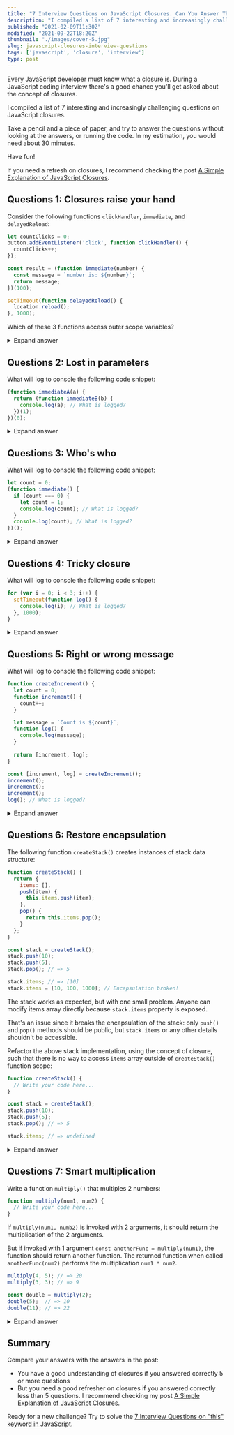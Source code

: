 ```yaml
---
title: "7 Interview Questions on JavaScript Closures. Can You Answer Them?"
description: "I compiled a list of 7 interesting and increasingly challenging questions on JavaScript closures. Can you answer them?"
published: "2021-02-09T11:30Z"
modified: "2021-09-22T18:20Z"
thumbnail: "./images/cover-5.jpg"
slug: javascript-closures-interview-questions
tags: ['javascript', 'closure', 'interview']
type: post
---
```


Every JavaScript developer must know what a closure is. During a JavaScript coding interview there's a good chance you'll get asked about the concept of closures.  

I compiled a list of 7 interesting and increasingly challenging questions on JavaScript closures. 

Take a pencil and a piece of paper, and try to answer the questions without looking at the answers, or running the code. In my estimation, you would need about 30 minutes.  

Have fun!

If you need a refresh on closures, I recommend checking the post [A Simple Explanation of JavaScript Closures](/javascript-closure/).  

<Affiliate type="traversyJavaScript" />

<TableOfContents />

## Questions 1: Closures raise your hand

Consider the following functions `clickHandler`, `immediate`, and `delayedReload`:

```javascript
let countClicks = 0;
button.addEventListener('click', function clickHandler() {
  countClicks++;
});
```

```javascript
const result = (function immediate(number) {
  const message = `number is: ${number}`;
  return message;
})(100);
```

```javascript
setTimeout(function delayedReload() {
  location.reload();
}, 1000);
```

Which of these 3 functions access outer scope variables?

<details>
  <summary>Expand answer</summary>

1) `clickHandler` *accesses* the variable `countClicks` from the outer scope.  
2) `immediate` *doesn't access* any variables from the outer scope. 
3) `delayedReload` *accesses* the global variable `location` from the global scope (aka the outermost scope).   

</details>

## Questions 2: Lost in parameters

What will log to console the following code snippet:

```javascript
(function immediateA(a) {
  return (function immediateB(b) {
    console.log(a); // What is logged?
  })(1);
})(0);
```

<details>
  <summary>Expand answer</summary>

`0` is logged to the console. [Open the demo.](https://jsitor.com/_r8I1Do6L)  

`immediateA` is called with the argument `0`, thus `a` parameter is `0`.  

`immediateB` function, being nested into `immediateA` function, is a closure that captures `a` variable from the outer `immediateA` scope, where `a` is `0`. Thus `console.log(a)` logs `0`.  

</details>

## Questions 3: Who's who

What will log to console the following code snippet:

```javascript
let count = 0;
(function immediate() {
  if (count === 0) {
    let count = 1;
    console.log(count); // What is logged?
  }
  console.log(count); // What is logged?
})();
```

<details>
  <summary>Expand answer</summary>

`1` and `0` is logged to the console. [Open the demo.](https://jsitor.com/3c9T0QMAG)

The first statement `let count = 0` declares a variable `count`.  

`immediate()` is a closure that captures the `count` variable from the outer scope. Inside of the `immediate()` function scope `count` is `0`.  

However, inside the conditional, another `let count = 1` declares a local variable `count`, which overwrites `count` from outer the scope. The first `console.log(count)` logs `1`.  

The second `console.log(count)` logs `0`, since here `count` variable is accessed from the outer scope.  

</details>

## Questions 4: Tricky closure

What will log to console the following code snippet:

```javascript
for (var i = 0; i < 3; i++) {
  setTimeout(function log() {
    console.log(i); // What is logged?
  }, 1000);
}
```

<details>
  <summary>Expand answer</summary>

`3`, `3`, `3` is logged to console. [Open the demo.](https://jsitor.com/8kit3zMOT)

The code snippet executes in 2 phases.  

**Phase 1**  

1. `for()` iterating 3 times. During each iteration a new function `log()` is created, which captures the variable `i`. `setTimout()` schedules `log()` for execution after 1000ms.  
3. When `for()` cycle completes, `i` variable has value `3`.  

**Phase 2**

The second phase happens after 1000ms:

1. `setTimeout()` executes the scheduled `log()` functions. `log()` reads the *current value* of variable `i`, which is `3`, and logs to console `3`.

That's why `3`, `3`, `3` is logged to the console.  

*Side challenge: how would you fix this example to log `0`, `1`, `2` values after passing 1 second? Write your solution in a comment below!*
</details>

## Questions 5: Right or wrong message

What will log to console the following code snippet:

```javascript
function createIncrement() {
  let count = 0;
  function increment() { 
    count++;
  }

  let message = `Count is ${count}`;
  function log() {
    console.log(message);
  }
  
  return [increment, log];
}

const [increment, log] = createIncrement();
increment(); 
increment(); 
increment(); 
log(); // What is logged?
```

<details>
  <summary>Expand answer</summary>

`'Count is 0'` is logged to console. [Open the demo.](https://jsitor.com/W9goMvJt7)

`increment()` function has been called 3 times, effectively incrementing `count` to value `3`.  

`message` variable exists within the scope of `createIncrement()` function. Its initial value is `'Count is 0'`. However, even if `count` variable has been incremented a few times, `message` variable always holds `'Count is 0'`.  

`log()` function is a closure that captures `message` variable from the `createIncrement()` scope. `console.log(message)` logs `'Count is 0'` to console.  

*Side challenge: how would you fix `log()` function to return the message having the actual `count` value? Write your solution in a comment below!*

</details>

## Questions 6: Restore encapsulation

The following function `createStack()` creates instances of stack data structure:

```javascript
function createStack() {
  return {
    items: [],
    push(item) {
      this.items.push(item);
    },
    pop() {
      return this.items.pop();
    }
  };
}

const stack = createStack();
stack.push(10);
stack.push(5);
stack.pop(); // => 5

stack.items; // => [10]
stack.items = [10, 100, 1000]; // Encapsulation broken!
```

The stack works as expected, but with one small problem. Anyone can modify items array directly because `stack.items` property is exposed. 

That's an issue since it breaks the encapsulation of the stack: only `push()` and `pop()` methods should be public, but `stack.items` or any other details shouldn't be accessible.  

Refactor the above stack implementation, using the concept of closure, such that there is no way to access `items` array outside of `createStack()` function scope:  

```javascript
function createStack() {
  // Write your code here...
}

const stack = createStack();
stack.push(10);
stack.push(5);
stack.pop(); // => 5

stack.items; // => undefined
```

<details>
  <summary>Expand answer</summary>

Here's a possible refactoring of `createStack()`:

```javascript
function createStack() {
  const items = [];
  return {
    push(item) {
      items.push(item);
    },
    pop() {
      return items.pop();
    }
  };
}

const stack = createStack();
stack.push(10);
stack.push(5);
stack.pop(); // => 5

stack.items; // => undefined
```

[Open the demo.](https://jsitor.com/Am60z1bCI) 

`items` has been moved to a variable inside `createStack()` scope.   

Thanks to this change, from the outside of `createStack()` scope, there is no way to access or modify `items` array. `items` is now a private variable, and the stack is encapsulated: only `push()` and `pop()` method are public.     

`push()` and `pop()` methods, being closures, capture `items` variable from `createStack()` function scope. 

</details>

## Questions 7: Smart multiplication

Write a function `multiply()` that multiples 2 numbers:

```javascript
function multiply(num1, num2) {
  // Write your code here...
}
```

If `multiply(num1, numb2)` is invoked with 2 arguments, it should return the multiplication of the 2 arguments. 

But if invoked with 1 argument `const anotherFunc = multiply(num1)`, the function should return another function. The returned function when called `anotherFunc(num2)` performs the multiplication `num1 * num2`.  

```javascript
multiply(4, 5); // => 20
multiply(3, 3); // => 9

const double = multiply(2);
double(5);  // => 10
double(11); // => 22
```

<details>
  <summary>Expand answer</summary>

Here's a possible implementation of `multiply()` function:

```javascript
function multiply(number1, number2) {
  if (number2 !== undefined) {
    return number1 * number2;
  }
  return function doMultiply(number2) {
    return number1 * number2;
  };
}

multiply(4, 5); // => 20
multiply(3, 3); // => 9

const double = multiply(2);
double(5);  // => 10
double(11); // => 22
```

[Open the demo.](https://jsitor.com/k-NwrN59K)

If `number2` parameter is not `undefined`, then the function simply returns `number1 * number2`.  

But if `number2` is `undefined`, it means that `multiply()` function has been called with one argument. In such a case let's return a function `doMultiply()` that when later invoked performs the actual multiplication.  

`doMultiply()` is a closure because it captures `number1` variable from `multiply()` scope.  

</details>

## Summary

Compare your answers with the answers in the post:

* You have a good understanding of closures if you answered correctly 5 or more questions  
* But you need a good refresher on closures if you answered correctly less than 5 questions. I recommend checking my post [A Simple Explanation of JavaScript Closures](/javascript-closure/).  

Ready for a new challenge? Try to solve the [7 Interview Questions on "this" keyword in JavaScript](/javascript-this-interview-questions/).